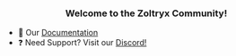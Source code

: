 ### <div align="center">Welcome to the Zoltryx Community!</div>

- 🌱 Our [Documentation](none)
- ❓ Need Support? Visit our [Discord!](none)

<br/>
